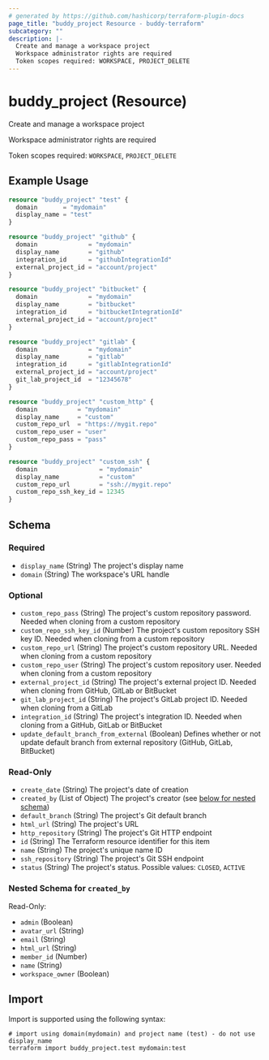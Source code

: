 ```yaml
---
# generated by https://github.com/hashicorp/terraform-plugin-docs
page_title: "buddy_project Resource - buddy-terraform"
subcategory: ""
description: |-
  Create and manage a workspace project
  Workspace administrator rights are required
  Token scopes required: WORKSPACE, PROJECT_DELETE
---
```


# buddy_project (Resource)

Create and manage a workspace project

Workspace administrator rights are required

Token scopes required: `WORKSPACE`, `PROJECT_DELETE`

## Example Usage

```terraform
resource "buddy_project" "test" {
  domain       = "mydomain"
  display_name = "test"
}

resource "buddy_project" "github" {
  domain              = "mydomain"
  display_name        = "github"
  integration_id      = "githubIntegrationId"
  external_project_id = "account/project"
}

resource "buddy_project" "bitbucket" {
  domain              = "mydomain"
  display_name        = "bitbucket"
  integration_id      = "bitbucketIntegrationId"
  external_project_id = "account/project"
}

resource "buddy_project" "gitlab" {
  domain              = "mydomain"
  display_name        = "gitlab"
  integration_id      = "gitlabIntegrationId"
  external_project_id = "account/project"
  git_lab_project_id  = "12345678"
}

resource "buddy_project" "custom_http" {
  domain           = "mydomain"
  display_name     = "custom"
  custom_repo_url  = "https://mygit.repo"
  custom_repo_user = "user"
  custom_repo_pass = "pass"
}

resource "buddy_project" "custom_ssh" {
  domain                 = "mydomain"
  display_name           = "custom"
  custom_repo_url        = "ssh://mygit.repo"
  custom_repo_ssh_key_id = 12345
}
```

<!-- schema generated by tfplugindocs -->
## Schema

### Required

- `display_name` (String) The project's display name
- `domain` (String) The workspace's URL handle

### Optional

- `custom_repo_pass` (String) The project's custom repository password. Needed when cloning from a custom repository
- `custom_repo_ssh_key_id` (Number) The project's custom repository SSH key ID. Needed when cloning from a custom repository
- `custom_repo_url` (String) The project's custom repository URL. Needed when cloning from a custom repository
- `custom_repo_user` (String) The project's custom repository user. Needed when cloning from a custom repository
- `external_project_id` (String) The project's external project ID. Needed when cloning from GitHub, GitLab or BitBucket
- `git_lab_project_id` (String) The project's GitLab project ID. Needed when cloning from a GitLab
- `integration_id` (String) The project's integration ID. Needed when cloning from a GitHub, GitLab or BitBucket
- `update_default_branch_from_external` (Boolean) Defines whether or not update default branch from external repository (GitHub, GitLab, BitBucket)

### Read-Only

- `create_date` (String) The project's date of creation
- `created_by` (List of Object) The project's creator (see [below for nested schema](#nestedatt--created_by))
- `default_branch` (String) The project's Git default branch
- `html_url` (String) The project's URL
- `http_repository` (String) The project's Git HTTP endpoint
- `id` (String) The Terraform resource identifier for this item
- `name` (String) The project's unique name ID
- `ssh_repository` (String) The project's Git SSH endpoint
- `status` (String) The project's status. Possible values: `CLOSED`, `ACTIVE`

<a id="nestedatt--created_by"></a>
### Nested Schema for `created_by`

Read-Only:

- `admin` (Boolean)
- `avatar_url` (String)
- `email` (String)
- `html_url` (String)
- `member_id` (Number)
- `name` (String)
- `workspace_owner` (Boolean)

## Import

Import is supported using the following syntax:

```shell
# import using domain(mydomain) and project name (test) - do not use display_name
terraform import buddy_project.test mydomain:test
```
